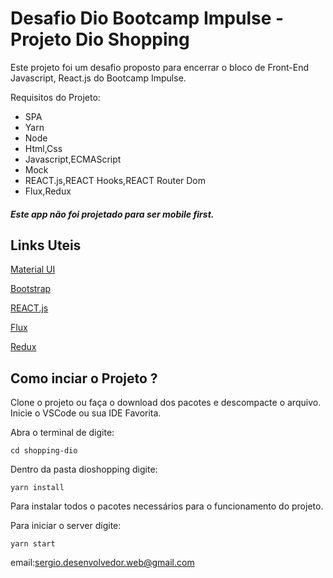 # Desafio Dio Bootcamp Impulse - Projeto Dio Shopping

Este projeto foi um desafio proposto para encerrar o bloco de Front-End Javascript, React.js do Bootcamp Impulse. 

Requisitos do Projeto:

- SPA
- Yarn 
- Node
- Html,Css
- Javascript,ECMAScript
- Mock
- REACT.js,REACT Hooks,REACT Router Dom
- Flux,Redux


##### Este app não foi projetado para ser mobile first.

## Links Uteis

<a href="https://v3.mui.com/">Material UI</a>

<a href="https://getbootstrap.com/">Bootstrap</a>

<a href="https://pt-br.reactjs.org/">REACT.js</a>

<a href="https://facebook.github.io/flux/">Flux</a>

<a href="https://redux.js.org/">Redux</a>

## Como inciar o Projeto ?

Clone o projeto ou faça o download dos pacotes e descompacte o arquivo.
Inicie o VSCode ou sua IDE Favorita.

Abra o terminal de digite:

`
cd shopping-dio
`

Dentro da pasta dioshopping digite:

`
yarn install
`

Para instalar todos o pacotes necessários para o funcionamento do projeto.

Para iniciar o server digite:

`
yarn start
`

email:sergio.desenvolvedor.web@gmail.com






